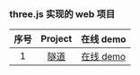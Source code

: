 ### three.js 实现的 web 项目

| 序号 |                                            Project                                            |                                在线 demo                                 |
| :--: | :-------------------------------------------------------------------------------------------: | :----------------------------------------------------------------------: |
|  1   | [隧道](https://github.com/eveningwater/my-web-projects/tree/master/threejs/1/) | [在线 demo](https://www.eveningwater.com/my-web-projects/threejs/1/) |
